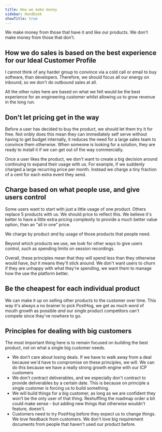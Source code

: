 ```yaml
---
title: How we make money
sidebar: Handbook
showTitle: true
---
```


We make money from those that have it and like our products. We don't make money from those that don't.

## How we do sales is based on the best experience for our Ideal Customer Profile

I cannot think of any harder group to convince via a cold call or email to buy software, than developers. Therefore, we should focus all our energy on inbound, so we don't do outbound sales at all.

All the other rules here are based on what we felt would be the best experience for an engineering customer whilst allowing us to grow revenue in the long run.

## Don't let pricing get in the way

Before a user has decided to buy the product, we should let them try it for free. Not onbly does this mean they can immediately self serve without having to get budget internally, it reduces the need for a large sales team to convince them otherwise. When someone is looking for a solution, they are ready to install it if we can get out of the way commercially.

Once a user likes the product, we don't want to create a big decision around continuing to expand their usage with us. For example, if we suddenly charged a large recurring price per month. Instead we charge a tiny fraction of a cent for each extra event they send.

## Charge based on what people use, and give users control

Some users want to start with just a little usage of one product. Others replace 5 products with us. We should price to reflect this. We believe it's better to have a little extra pricing complexity to provide a much better value option, than an "all in one" price.

We charge by product _and_ by usage of those products that people need.

Beyond which products we use, we look for other ways to give users control, such as spending limits on session recordings.

Overall, these principles mean that they will spend less than they otherwise would have, _but_ it means they'll stick around. We don't want users to churn if they are unhappy with what they're spending, we want them to manage how the use the platform better.

## Be the cheapest for each individual product

We can make it up on selling other products to the customer over time. This way it's always a no brainer to pick PostHog, we get as much word of mouth growth as possible _and_ our single product competitors can't compete since they've nowhere to go.

## Principles for dealing with big customers

The most important thing here is to remain focused on building the best product, not on what a single big customer needs.

* We don’t care about losing deals. If we have to walk away from a deal because we'd have to compromise on these principles, we will. We can do this because we have a really strong growth engine with our ICP customers
* We don't contract deliverables, and we especially don't contract to provide deliverables by a certain date. This is because on principle a single customer is forcing us to build something.
* We will build things for a big customer, as long as we are confident they won’t be the only user of that thing. Reshuffling the roadmap order a bit could make sense - but adding new things that otherwise wouldn't feature, doesn't.
* Customers need to try PostHog before they expect us to change things. We love feedback from customers. We don't love big requirement documents from people that haven't used our product before.